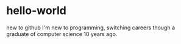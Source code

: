 # hello-world
new to github
I'm new to programming, switching careers though a graduate of computer science 10 years ago.
